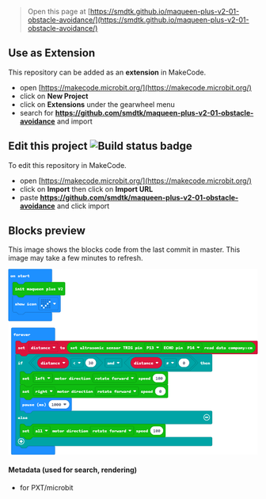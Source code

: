 
> Open this page at [https://smdtk.github.io/maqueen-plus-v2-01-obstacle-avoidance/](https://smdtk.github.io/maqueen-plus-v2-01-obstacle-avoidance/)

## Use as Extension

This repository can be added as an **extension** in MakeCode.

* open [https://makecode.microbit.org/](https://makecode.microbit.org/)
* click on **New Project**
* click on **Extensions** under the gearwheel menu
* search for **https://github.com/smdtk/maqueen-plus-v2-01-obstacle-avoidance** and import

## Edit this project ![Build status badge](https://github.com/smdtk/maqueen-plus-v2-01-obstacle-avoidance/workflows/MakeCode/badge.svg)

To edit this repository in MakeCode.

* open [https://makecode.microbit.org/](https://makecode.microbit.org/)
* click on **Import** then click on **Import URL**
* paste **https://github.com/smdtk/maqueen-plus-v2-01-obstacle-avoidance** and click import

## Blocks preview

This image shows the blocks code from the last commit in master.
This image may take a few minutes to refresh.

![A rendered view of the blocks](https://github.com/smdtk/maqueen-plus-v2-01-obstacle-avoidance/raw/master/.github/makecode/blocks.png)

#### Metadata (used for search, rendering)

* for PXT/microbit
<script src="https://makecode.com/gh-pages-embed.js"></script><script>makeCodeRender("{{ site.makecode.home_url }}", "{{ site.github.owner_name }}/{{ site.github.repository_name }}");</script>
